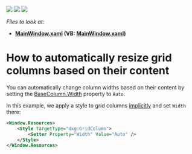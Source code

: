 <!-- default badges list -->
![](https://img.shields.io/endpoint?url=https://codecentral.devexpress.com/api/v1/VersionRange/128648085/21.1.5%2B)
[![](https://img.shields.io/badge/Open_in_DevExpress_Support_Center-FF7200?style=flat-square&logo=DevExpress&logoColor=white)](https://supportcenter.devexpress.com/ticket/details/E2042)
[![](https://img.shields.io/badge/📖_How_to_use_DevExpress_Examples-e9f6fc?style=flat-square)](https://docs.devexpress.com/GeneralInformation/403183)
<!-- default badges end -->
*Files to look at*:

* **[MainWindow.xaml](./CS/MainWindow.xaml) (VB: [MainWindow.xaml](./VB/MainWindow.xaml))**

# How to automatically resize grid columns based on their content

You can automatically change column widths based on their content by setting the [BaseColumn.Width](https://docs.devexpress.com/WPF/DevExpress.Xpf.Grid.BaseColumn.Width?v=20.1) property to `Auto`.

In this example, we apply a style to grid columns [implicitly](https://docs.microsoft.com/en-us/dotnet/desktop-wpf/fundamentals/styles-templates-create-apply-style#apply-a-style-implicitly) and set `Width` there:

```xml
<Window.Resources>
    <Style TargetType="dxg:GridColumn">
        <Setter Property="Width" Value="Auto" />
    </Style>
</Window.Resources>
```
